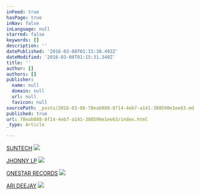 ```yaml
---
inFeed: true
hasPage: true
inNav: false
inLanguage: null
starred: false
keywords: []
description: ''
datePublished: '2016-03-08T01:15:38.493Z'
dateModified: '2016-03-08T01:15:31.340Z'
title: ''
author: []
authors: []
publisher:
  name: null
  domain: null
  url: null
  favicon: null
sourcePath: _posts/2016-03-08-78eab088-8f14-4eb7-a141-380590e1ee63.md
published: true
url: 78eab088-8f14-4eb7-a141-380590e1ee63/index.html
_type: Article

---
```

[SUNTECH][0]
![](https://the-grid-user-content.s3-us-west-2.amazonaws.com/88a224f4-2c8c-43a0-a3a4-00ccb0e466dd.jpg)

[JHONNY LP][1]
![](https://the-grid-user-content.s3-us-west-2.amazonaws.com/b313b5f7-c658-43f6-bd13-2efced1788f6.jpg)

[ONESTAR RECORDS][2]
![](https://the-grid-user-content.s3-us-west-2.amazonaws.com/37f78604-68e5-44d3-a7fa-538a8c85f6f7.png)

[ARI DEEJAY][3]
![](https://the-grid-user-content.s3-us-west-2.amazonaws.com/d8a9640c-2447-438f-bbed-86a5ec9dc3d6.jpg)

[0]: https://www.facebook.com/suntechdj/
[1]: https://www.facebook.com/jhonnylpofficial/?fref=ts
[2]: https://www.facebook.com/onestarrecordstv/?fref=ts
[3]: https://www.facebook.com/arideejay?fref=ts